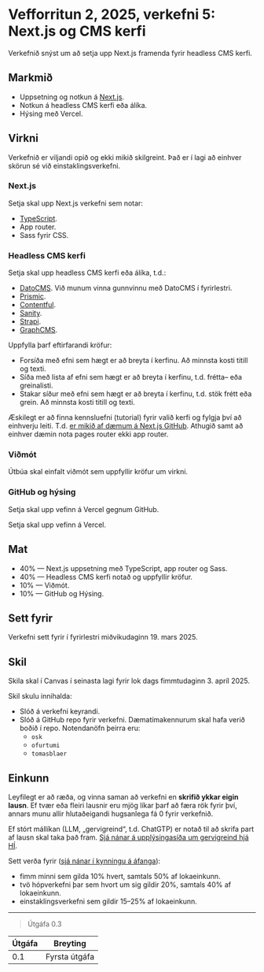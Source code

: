 # Vefforritun 2, 2025, verkefni 5: Next.js og CMS kerfi

Verkefnið snýst um að setja upp Next.js framenda fyrir headless CMS kerfi.

## Markmið

- Uppsetning og notkun á [Next.js](https://nextjs.org/).
- Notkun á headless CMS kerfi eða álíka.
- Hýsing með Vercel.

## Virkni

Verkefnið er viljandi opið og ekki mikið skilgreint. Það er í lagi að einhver skörun sé við einstaklingsverkefni.

### Next.js

Setja skal upp Next.js verkefni sem notar:

- [TypeScript](https://www.typescriptlang.org/).
- App router.
- Sass fyrir CSS.

### Headless CMS kerfi

Setja skal upp headless CMS kerfi eða álíka, t.d.:

- [DatoCMS](https://www.datocms.com/). Við munum vinna gunnvinnu með DatoCMS í fyrirlestri.
- [Prismic](https://prismic.io/).
- [Contentful](https://www.contentful.com/).
- [Sanity](https://www.sanity.io/).
- [Strapi](https://strapi.io/).
- [GraphCMS](https://graphcms.com/).

Uppfylla þarf eftirfarandi kröfur:

- Forsíða með efni sem hægt er að breyta í kerfinu. Að minnsta kosti titill og texti.
- Síða með lista af efni sem hægt er að breyta í kerfinu, t.d. frétta– eða greinalisti.
- Stakar síður með efni sem hægt er að breyta í kerfinu, t.d. stök frétt eða grein. Að minnsta kosti titill og texti.

Æskilegt er að finna kennsluefni (tutorial) fyrir valið kerfi og fylgja því að einhverju leiti. T.d. [er mikið af dæmum á Next.js GitHub](https://github.com/vercel/next.js/tree/canary/examples). Athugið samt að einhver dæmin nota pages router ekki app router.

### Viðmót

Útbúa skal einfalt viðmót sem uppfyllir kröfur um virkni.

### GitHub og hýsing

Setja skal upp vefinn á Vercel gegnum GitHub.

Setja skal upp vefinn á Vercel.

## Mat

- 40% — Next.js uppsetning með TypeScript, app router og Sass.
- 40% — Headless CMS kerfi notað og uppfyllir kröfur.
- 10% — Viðmót.
- 10% — GitHub og Hýsing.

## Sett fyrir

Verkefni sett fyrir í fyrirlestri miðvikudaginn 19. mars 2025.

## Skil

Skila skal í Canvas í seinasta lagi fyrir lok dags fimmtudaginn 3. apríl 2025.

Skil skulu innihalda:

- Slóð á verkefni keyrandi.
- Slóð á GitHub repo fyrir verkefni. Dæmatímakennurum skal hafa verið boðið í repo. Notendanöfn þeirra eru:
  - `osk`
  - `ofurtumi`
  - `tomasblaer`

## Einkunn

Leyfilegt er að ræða, og vinna saman að verkefni en **skrifið ykkar eigin lausn**. Ef tvær eða fleiri lausnir eru mjög líkar þarf að færa rök fyrir því, annars munu allir hlutaðeigandi hugsanlega fá 0 fyrir verkefnið.

Ef stórt mállíkan (LLM, „gervigreind“, t.d. ChatGTP) er notað til að skrifa part af lausn skal taka það fram. [Sjá nánar á upplýsingasíða um gervigreind hjá HÍ](https://gervigreind.hi.is/).

Sett verða fyrir ([sjá nánar í kynningu á áfanga](https://github.com/vefforritun/vef2-2025/blob/main/namsefni/01.kynning/1.kynning.md)):

- fimm minni sem gilda 10% hvert, samtals 50% af lokaeinkunn.
- tvö hópverkefni þar sem hvort um sig gildir 20%, samtals 40% af lokaeinkunn.
- einstaklingsverkefni sem gildir 15–25% af lokaeinkunn.

---

> Útgáfa 0.3

| Útgáfa | Breyting      |
| ------ | ------------- |
| 0.1    | Fyrsta útgáfa |
